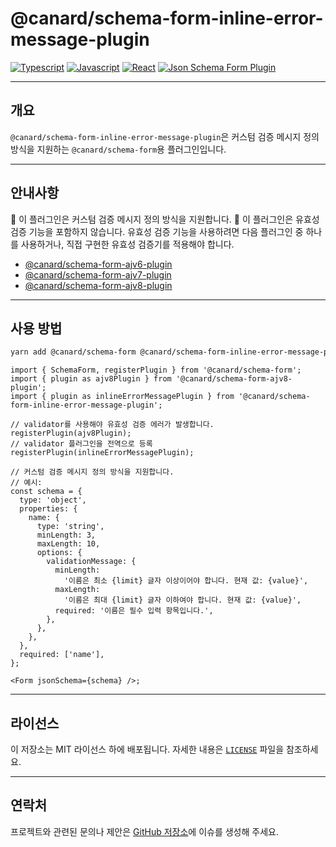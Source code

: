 # @canard/schema-form-inline-error-message-plugin

[![Typescript](https://img.shields.io/badge/typescript-✔-blue.svg)]()
[![Javascript](https://img.shields.io/badge/javascript-✔-yellow.svg)]()
[![React](https://img.shields.io/badge/react-✔-61DAFB.svg)]()
[![Json Schema Form Plugin](https://img.shields.io/badge/JsonSchemaForm-validator-green.svg)]()

---

## 개요

`@canard/schema-form-inline-error-message-plugin`은 커스텀 검증 메시지 정의 방식을 지원하는 `@canard/schema-form`용 플러그인입니다.

---

## 안내사항

📌 이 플러그인은 커스텀 검증 메시지 정의 방식을 지원합니다.
📌 이 플러그인은 유효성 검증 기능을 포함하지 않습니다. 유효성 검증 기능을 사용하려면 다음 플러그인 중 하나를 사용하거나, 직접 구현한 유효성 검증기를 적용해야 합니다.

- [@canard/schema-form-ajv6-plugin](../schema-form-ajv6-plugin/README-ko_kr.md)
- [@canard/schema-form-ajv7-plugin](../schema-form-ajv7-plugin/README-ko_kr.md)
- [@canard/schema-form-ajv8-plugin](../schema-form-ajv8-plugin/README-ko_kr.md)

---

## 사용 방법

```bash
yarn add @canard/schema-form @canard/schema-form-inline-error-message-plugin
```

```tsx
import { SchemaForm, registerPlugin } from '@canard/schema-form';
import { plugin as ajv8Plugin } from '@canard/schema-form-ajv8-plugin';
import { plugin as inlineErrorMessagePlugin } from '@canard/schema-form-inline-error-message-plugin';

// validator를 사용해야 유효성 검증 에러가 발생합니다.
registerPlugin(ajv8Plugin);
// validator 플러그인을 전역으로 등록
registerPlugin(inlineErrorMessagePlugin);

// 커스텀 검증 메시지 정의 방식을 지원합니다.
// 예시:
const schema = {
  type: 'object',
  properties: {
    name: {
      type: 'string',
      minLength: 3,
      maxLength: 10,
      options: {
        validationMessage: {
          minLength:
            '이름은 최소 {limit} 글자 이상이어야 합니다. 현재 값: {value}',
          maxLength:
            '이름은 최대 {limit} 글자 이하여야 합니다. 현재 값: {value}',
          required: '이름은 필수 입력 항목입니다.',
        },
      },
    },
  },
  required: ['name'],
};

<Form jsonSchema={schema} />;
```

---

## 라이선스

이 저장소는 MIT 라이선스 하에 배포됩니다. 자세한 내용은 [`LICENSE`](../../../LICENSE) 파일을 참조하세요.

---

## 연락처

프로젝트와 관련된 문의나 제안은 [GitHub 저장소](https://github.com/vincent-kk/albatrion)에 이슈를 생성해 주세요.

